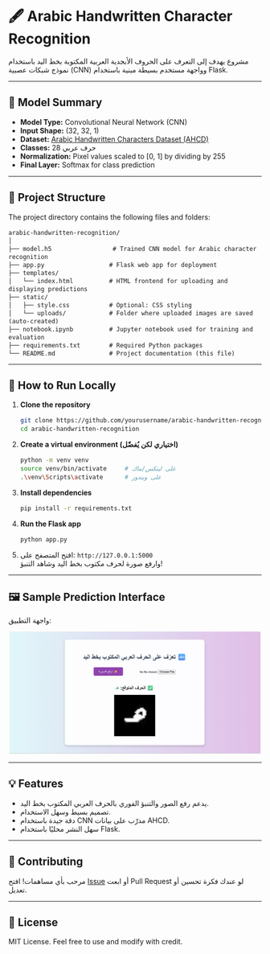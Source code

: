 
# 🖋️ Arabic Handwritten Character Recognition

مشروع يهدف إلى التعرف على الحروف الأبجدية العربية المكتوبة بخط اليد باستخدام نموذج شبكات عصبية (CNN) وواجهة مستخدم بسيطة مبنية باستخدام Flask.

---

## 🧠 Model Summary

- **Model Type:** Convolutional Neural Network (CNN)
- **Input Shape:** (32, 32, 1)
- **Dataset:** [Arabic Handwritten Characters Dataset (AHCD)](https://www.kaggle.com/datasets/mloey1/ahcd1)
- **Classes:** 28 حرف عربي
- **Normalization:** Pixel values scaled to [0, 1] by dividing by 255
- **Final Layer:** Softmax for class prediction

---

## 📁 Project Structure
The project directory contains the following files and folders:

```
arabic-handwritten-recognition/
│
├── model.h5                 # Trained CNN model for Arabic character recognition
├── app.py                  # Flask web app for deployment
├── templates/
│   └── index.html          # HTML frontend for uploading and displaying predictions
├── static/
│   ├── style.css           # Optional: CSS styling
│   └── uploads/            # Folder where uploaded images are saved (auto-created)
├── notebook.ipynb          # Jupyter notebook used for training and evaluation
├── requirements.txt        # Required Python packages
└── README.md               # Project documentation (this file)
```

---

## 🚀 How to Run Locally

1. **Clone the repository**
   ```bash
   git clone https://github.com/yourusername/arabic-handwritten-recognition1.git
   cd arabic-handwritten-recognition
   ```

2. **Create a virtual environment (اختياري لكن يُفضّل)**
   ```bash
   python -m venv venv
   source venv/bin/activate     # على لينكس/ماك
   .\venv\Scripts\activate      # على ويندوز
   ```

3. **Install dependencies**
   ```bash
   pip install -r requirements.txt
   ```

4. **Run the Flask app**
   ```bash
   python app.py
   ```

5. افتح المتصفح على: `http://127.0.0.1:5000`  
   وارفع صورة لحرف مكتوب بخط اليد وشاهد التنبؤ!

---
## 🖼️ Sample Prediction Interface

واجهة التطبيق:

<p align="center">
  <img src="static/sample.png" width="500" alt="واجهة التطبيق">
</p>



---

## 💡 Features

- يدعم رفع الصور والتنبؤ الفوري بالحرف العربي المكتوب بخط اليد.
- تصميم بسيط وسهل الاستخدام.
- دقة جيدة باستخدام CNN مدرّب على بيانات AHCD.
- سهل النشر محليًا باستخدام Flask.

---


## 🤝 Contributing

مرحب بأي مساهمات! افتح [Issue](https://github.com/yourusername/arabic-handwritten-recognition/issues) أو ابعت Pull Request لو عندك فكرة تحسين أو تعديل.

---

## 📜 License

MIT License. Feel free to use and modify with credit.
